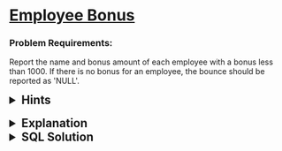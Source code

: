 # [Employee Bonus](https://leetcode.com/problems/employee-bonus/description/?envType=study-plan-v2&envId=top-sql-50)

### Problem Requirements:

Report the name and bonus amount of each employee with a bonus less than 1000. If there is no bonus for an employee, the bounce should be reported as 'NULL'.

<details>
<summary style="font-size:1.3rem;"> <strong>Hints</strong> </summary> 

<details>
      <summary>Hint#1</summary>
      <p>Use Joins</p>
</details>

<details>
      <summary>Hint#2</summary>
      <p> Join on empId</p>
</details>

<details>
      <summary>Hint#3</summary>
      <p>We should be using LEFT JOIN (Employee table be the left one) </p>
</details>

<details>
      <summary>Hint#4</summary>
      <p>You can use IS NULL to check if the value is null</p>
</details>

</details>
<br>
<details>
<summary style="font-size:1.3rem;"> <strong>Explanation</strong> </summary>


We are asked to select the name and bonus amount of each employee with a bonus less than 1000. If there is no bonus for an employee, the bounce should be reported as 'NULL'.

First We must use a left join to make sure that every record in the Employee table is included in the result set and if there is no matching bounce (No mathcing Bouns.empId for a specific Employee.empId) in the Bonus table, the bounce will be set to null.

Now to the where clause, we must select the records with a bonus less than 1000 or the records with a null bonus.

</details>

<details>
<summary style="font-size:1.3rem"><strong> SQL Solution</strong> </summary> 

```sql
SELECT Employee.name, Bonus.bonus  FROM Employee
LEFT JOIN Bonus
ON Employee.empId = Bonus.empId
WHERE Bonus.bonus < 1000 OR Bonus.bonus IS NULL;
```

</details>
